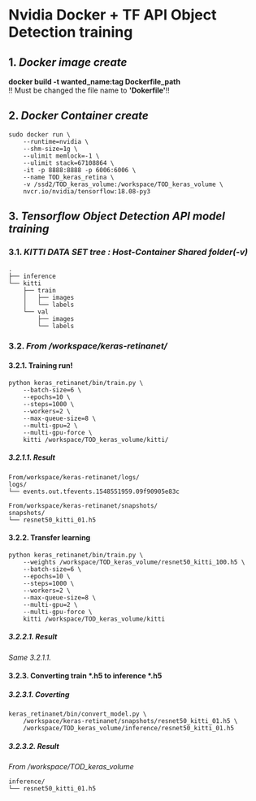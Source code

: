 # Nvidia Docker + TF API Object Detection training
## 1. *Docker image create*  
**docker build -t wanted_name:tag Dockerfile_path**  
!! Must be changed the file name to **'Dokerfile'**!!
## 2. *Docker Container create*  
```
sudo docker run \
    --runtime=nvidia \
    --shm-size=1g \
    --ulimit memlock=-1 \
    --ulimit stack=67108864 \
    -it -p 8888:8888 -p 6006:6006 \
    --name TOD_keras_retina \
    -v /ssd2/TOD_keras_volume:/workspace/TOD_keras_volume \
    nvcr.io/nvidia/tensorflow:18.08-py3
```
## 3. *Tensorflow Object Detection API model training*  
### 3.1. *KITTI DATA SET tree : Host-Container Shared folder(-v)*
```
.
├── inference
└── kitti
    ├── train
    │   ├── images
    │   └── labels
    └── val
        ├── images
        └── labels
```
### 3.2. *From /workspace/keras-retinanet/*
#### 3.2.1. Training run!
```
python keras_retinanet/bin/train.py \
    --batch-size=6 \
    --epochs=10 \
    --steps=1000 \
    --workers=2 \
    --max-queue-size=8 \
    --multi-gpu=2 \
    --multi-gpu-force \
    kitti /workspace/TOD_keras_volume/kitti/
```
##### 3.2.1.1. Result
```
From/workspace/keras-retinanet/logs/
logs/
└── events.out.tfevents.1548551959.09f90905e83c

From/workspace/keras-retinanet/snapshots/
snapshots/
└── resnet50_kitti_01.h5
```
#### 3.2.2. Transfer learning
```
python keras_retinanet/bin/train.py \
    --weights /workspace/TOD_keras_volume/resnet50_kitti_100.h5 \
    --batch-size=6 \
    --epochs=10 \
    --steps=1000 \
    --workers=2 \
    --max-queue-size=8 \
    --multi-gpu=2 \
    --multi-gpu-force \
    kitti /workspace/TOD_keras_volume/kitti
```
##### 3.2.2.1. Result
*Same 3.2.1.1.*
#### 3.2.3. Converting train *.h5 to inference *.h5
##### 3.2.3.1. Coverting
```
keras_retinanet/bin/convert_model.py \
    /workspace/keras-retinanet/snapshots/resnet50_kitti_01.h5 \
    /workspace/TOD_keras_volume/inference/resnet50_kitti_01.h5
```
##### 3.2.3.2. Result
*From /workspace/TOD_keras_volume*
```
inference/
└── resnet50_kitti_01.h5
```

